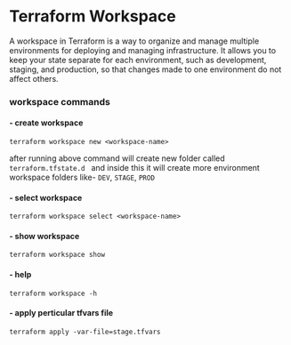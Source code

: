 # Terraform Workspace
A workspace in Terraform is a way to organize and manage multiple environments for deploying and managing infrastructure. It allows you to keep your state separate for each environment, such as development, staging, and production, so that changes made to one environment do not affect others.

### workspace commands

#### - create workspace
   `terraform workspace new <workspace-name>`

after running above command will create new folder called `terraform.tfstate.d ` and inside this it will create more environment workspace folders like- `DEV`, `STAGE`, `PROD`

#### - select workspace
   `terraform workspace select <workspace-name>`
#### - show workspace
   `terraform workspace show`
#### - help
   `terraform workspace -h`
#### - apply perticular tfvars file
   `terraform apply -var-file=stage.tfvars`

